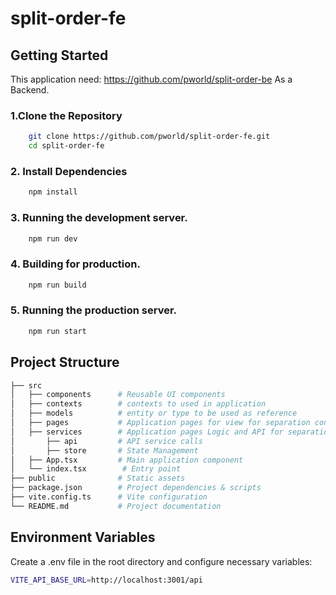 # split-order-fe


## Getting Started
This application need: https://github.com/pworld/split-order-be As a Backend.


### 1.Clone the Repository

```bash
    git clone https://github.com/pworld/split-order-fe.git
    cd split-order-fe
```

### 2. Install Dependencies

```bash
    npm install
```

### 3. Running the development server.

```bash
    npm run dev
```


### 4. Building for production.

```bash
    npm run build
```

### 5. Running the production server.

```bash
    npm run start
```

## Project Structure

```bash
├── src
│   ├── components      # Reusable UI components
│   ├── contexts        # contexts to used in application
│   ├── models          # entity or type to be used as reference
│   ├── pages           # Application pages for view for separation concerns
│   ├── services        # Application pages Logic and API for separation concerns like for unit testing
│       ├── api         # API service calls
│       ├── store       # State Management
│   ├── App.tsx         # Main application component
│   └── index.tsx        # Entry point
├── public              # Static assets
├── package.json        # Project dependencies & scripts
├── vite.config.ts      # Vite configuration
└── README.md           # Project documentation
```

## Environment Variables

Create a .env file in the root directory and configure necessary variables:

```bash
VITE_API_BASE_URL=http://localhost:3001/api
```